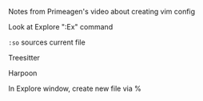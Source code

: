 Notes from Primeagen's video about creating vim config

Look at Explore ":Ex" command

`:so` sources current file


Treesitter

Harpoon


In Explore window, create new file via %
